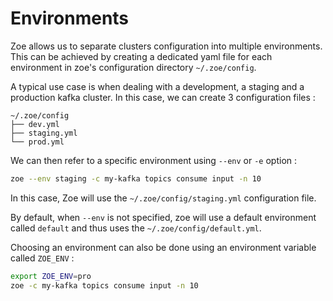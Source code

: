 # Environments

Zoe allows us to separate clusters configuration into multiple environments. This can be achieved by creating a dedicated yaml file for each environment in zoe's configuration directory `~/.zoe/config`.

A typical use case is when dealing with a development, a staging and a production kafka cluster. In this case, we can create 3 configuration files :

```text
~/.zoe/config
├── dev.yml
├── staging.yml
└── prod.yml
```

We can then refer to a specific environment using `--env` or `-e` option :

```bash
zoe --env staging -c my-kafka topics consume input -n 10
```

In this case, Zoe will use the `~/.zoe/config/staging.yml` configuration file.

By default, when `--env` is not specified, zoe will use a default environment called `default` and thus uses the `~/.zoe/config/default.yml`.

Choosing an environment can also be done using an environment variable called `ZOE_ENV` :

```bash
export ZOE_ENV=pro
zoe -c my-kafka topics consume input -n 10
```
